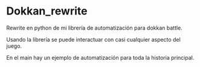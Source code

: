 # Dokkan_rewrite
Rewrite en python de mi librería de automatización para dokkan battle.

Usando la librería se puede interactuar con casi cualquier aspecto del juego.

En el main hay un ejemplo de automatización para toda la historia principal.

